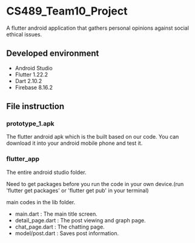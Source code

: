 # CS489_Team10_Project

A flutter android application that gathers personal opinions against social ethical issues.

## Developed environment
- Android Studio
- Flutter 1.22.2
- Dart 2.10.2
- Firebase 8.16.2

## File instruction

### prototype_1.apk

The flutter android apk which is the built based on our code. You can download it into your android mobile phone and test it.

### flutter_app

The entire android studio folder.

Need to get packages before you run the code in your own device.(run 'flutter get packages' or 'flutter get pub' in your terminal)

main codes in the lib folder. 
- main.dart : The main title screen.
- detail_page.dart : The post viewing and graph page.
- chat_page.dart : The chatting page.
- model/post.dart : Saves post information.


